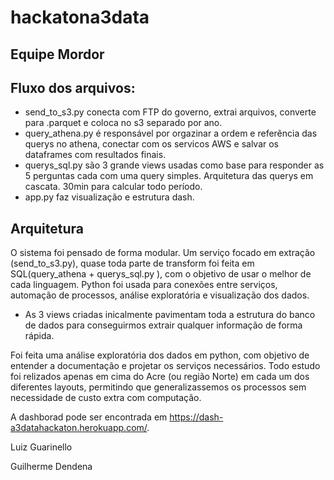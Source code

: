 # hackatona3data

## Equipe Mordor

## Fluxo dos arquivos:
 - send_to_s3.py conecta com FTP do governo, extrai arquivos, converte para .parquet e coloca no s3 separado por ano.
 - query_athena.py é responsável por orgazinar a ordem e referência das querys no athena, conectar com os servicos AWS e salvar os dataframes com resultados finais.
 - querys_sql.py são 3 grande views usadas como base para responder as 5 perguntas cada com uma query simples. Arquitetura das querys em cascata. 30min para calcular todo período.
 - app.py faz visualização e estrutura dash. 
 
## Arquitetura 
 O sistema foi pensado de forma modular. Um serviço focado em extração (send_to_s3.py), quase toda parte de transform foi feita em SQL(query_athena + querys_sql.py ), com o objetivo de usar o melhor de cada linguagem. 
Python foi usada para conexões entre serviços, automação de processos, análise exploratória e visualização dos dados.
- As 3 views criadas inicalmente pavimentam toda a estrutura do banco de dados para conseguirmos extrair qualquer informação de forma rápida. 

Foi feita uma análise exploratória dos dados em python, com objetivo de entender a documentação e projetar os serviços necessários. Todo estudo foi relizados apenas em cima do Acre (ou região Norte) em cada um dos diferentes layouts, permitindo que generalizassemos os processos sem necessidade de custo extra com computação.

A dashborad pode ser encontrada em https://dash-a3datahackaton.herokuapp.com/.

Luiz Guarinello

Guilherme Dendena

